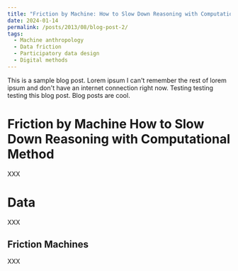 ```yaml
---
title: "Friction by Machine: How to Slow Down Reasoning with Computational Method"
date: 2024-01-14
permalink: /posts/2013/08/blog-post-2/
tags:
  - Machine anthropology
  - Data friction 
  - Participatory data design
  - Digital methods
---
```


This is a sample blog post. Lorem ipsum I can't remember the rest of lorem ipsum and don't have an internet connection right now. Testing testing testing this blog post. Blog posts are cool.

Friction by Machine
How to Slow Down Reasoning with Computational Method
======
XXX

Data
======
XXX

Friction Machines
------
XXX

